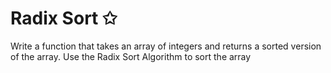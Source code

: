 # Radix Sort ✩

Write a function that takes an array of integers and returns a sorted version of the array.
Use the Radix Sort Algorithm to sort the array